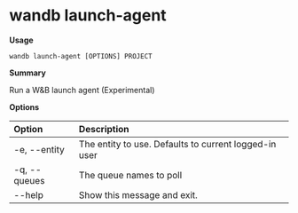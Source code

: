 # wandb launch-agent

**Usage**

`wandb launch-agent [OPTIONS] PROJECT`

**Summary**

Run a W&B launch agent (Experimental)

**Options**

| **Option** | **Description** |
| :--- | :--- |
| -e, --entity | The entity to use. Defaults to current logged-in user |
| -q, --queues | The queue names to poll |
| --help | Show this message and exit. |

